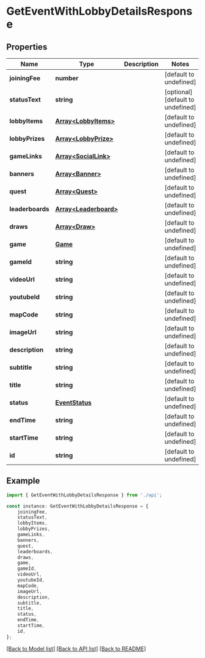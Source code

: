 # GetEventWithLobbyDetailsResponse


## Properties

Name | Type | Description | Notes
------------ | ------------- | ------------- | -------------
**joiningFee** | **number** |  | [default to undefined]
**statusText** | **string** |  | [optional] [default to undefined]
**lobbyItems** | [**Array&lt;LobbyItems&gt;**](LobbyItems.md) |  | [default to undefined]
**lobbyPrizes** | [**Array&lt;LobbyPrize&gt;**](LobbyPrize.md) |  | [default to undefined]
**gameLinks** | [**Array&lt;SocialLink&gt;**](SocialLink.md) |  | [default to undefined]
**banners** | [**Array&lt;Banner&gt;**](Banner.md) |  | [default to undefined]
**quest** | [**Array&lt;Quest&gt;**](Quest.md) |  | [default to undefined]
**leaderboards** | [**Array&lt;Leaderboard&gt;**](Leaderboard.md) |  | [default to undefined]
**draws** | [**Array&lt;Draw&gt;**](Draw.md) |  | [default to undefined]
**game** | [**Game**](Game.md) |  | [default to undefined]
**gameId** | **string** |  | [default to undefined]
**videoUrl** | **string** |  | [default to undefined]
**youtubeId** | **string** |  | [default to undefined]
**mapCode** | **string** |  | [default to undefined]
**imageUrl** | **string** |  | [default to undefined]
**description** | **string** |  | [default to undefined]
**subtitle** | **string** |  | [default to undefined]
**title** | **string** |  | [default to undefined]
**status** | [**EventStatus**](EventStatus.md) |  | [default to undefined]
**endTime** | **string** |  | [default to undefined]
**startTime** | **string** |  | [default to undefined]
**id** | **string** |  | [default to undefined]

## Example

```typescript
import { GetEventWithLobbyDetailsResponse } from './api';

const instance: GetEventWithLobbyDetailsResponse = {
    joiningFee,
    statusText,
    lobbyItems,
    lobbyPrizes,
    gameLinks,
    banners,
    quest,
    leaderboards,
    draws,
    game,
    gameId,
    videoUrl,
    youtubeId,
    mapCode,
    imageUrl,
    description,
    subtitle,
    title,
    status,
    endTime,
    startTime,
    id,
};
```

[[Back to Model list]](../README.md#documentation-for-models) [[Back to API list]](../README.md#documentation-for-api-endpoints) [[Back to README]](../README.md)
